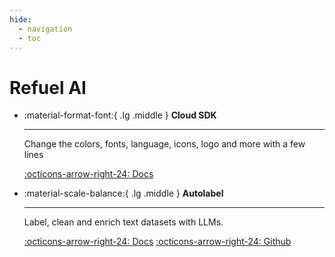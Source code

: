 ```yaml
---
hide:
  - navigation
  - toc
---
```


# Refuel AI

<div class="grid cards" markdown>

-   :material-format-font:{ .lg .middle } __Cloud SDK__

    ---

    Change the colors, fonts, language, icons, logo and more with a few lines

    [:octicons-arrow-right-24: Docs](python-sdk.md)

-   :material-scale-balance:{ .lg .middle } __Autolabel__

    ---

    Label, clean and enrich text datasets with LLMs.

    [:octicons-arrow-right-24: Docs](autolabel/index.md)
    [:octicons-arrow-right-24: Github](https://github.com/refuel-ai/autolabel)

</div>
